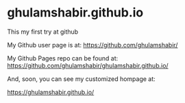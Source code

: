 # ghulamshabir.github.io

This my first try at github


My Github user page is at:
https://github.com/ghulamshabir/

My Github Pages repo can be found at:
https://github.com/ghulamshabir/ghulamshabir.github.io/

And, soon, you can see my customized hompage at:

https://ghulamshabir.github.io/
